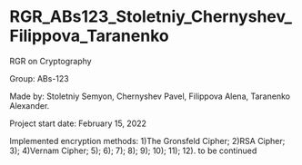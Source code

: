 # RGR_ABs123_Stoletniy_Chernyshev_Filippova_Taranenko
RGR on Cryptography

Group:      ABs-123

Made by:    Stoletniy Semyon,
            Chernyshev Pavel,
            Filippova Alena,
            Taranenko Alexander.

Project start
date:       February 15, 2022

Implemented encryption
methods:
1)The Gronsfeld Cipher;
2)RSA Cipher;
3);
4)Vernam Cipher;
5);
6);
7);
8);
9);
10);
11);
12).
to be continued
